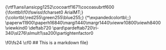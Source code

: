 {\rtf1\ansi\ansicpg1252\cocoartf1671\cocoasubrtf600
{\fonttbl\f0\fswiss\fcharset0 ArialMT;}
{\colortbl;\red255\green255\blue255;}
{\*\expandedcolortbl;;}
\paperw11900\paperh16840\margl1440\margr1440\vieww10800\viewh8400\viewkind0
\deftab720
\pard\pardeftab720\ri-340\sl276\slmult1\sa200\partightenfactor0

\f0\fs24 \cf0 ## This is a markdown file}